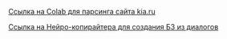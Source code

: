 [Ссылка на Colab для парсинга сайта kia.ru](https://colab.research.google.com/drive/1El8VM0QWQvdQfNGV2qwB4ergUI44-8Dk?usp=sharing)

[Ссылка на Нейро-копирайтера для создания БЗ из диалогов](https://colab.research.google.com/drive/1Z8w1W3H9AWA8Oto5kmUaEML9uHE-zgLt?usp=sharing)

